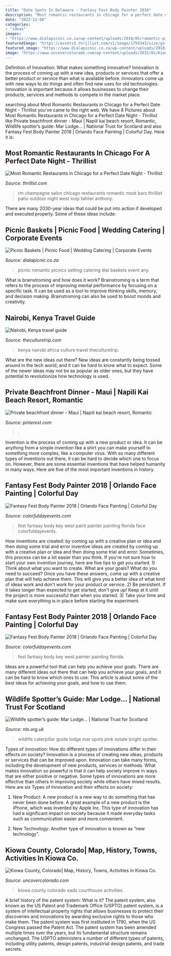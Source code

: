 ```yaml
---
title: "Date Spots In Delaware - Fantasy Fest Body Painter 2018"
description: "Most romantic restaurants in chicago for a perfect date night"
date: "2022-12-08"
categories:
- "ideas"
images:
- "https://www.dialapicnic.co.za/wp-content/uploads/2018/05/romantic-picnic-setting.jpg"
featuredImage: "https://assets3.thrillist.com/v1/image/1759343/size/gn-gift_guide_variable_c.jpg"
featured_image: "https://www.dialapicnic.co.za/wp-content/uploads/2018/05/romantic-picnic-setting.jpg"
image: "https://www.uncovercolorado.com/wp-content/uploads/2015/01/Kiowa-County-Courthouse-Eads-Colorado-1280x853.jpg"
---
```



Definition of Innovation: What makes something innovative?
Innovation is the process of coming up with a new idea, products or services that offer a better product or service than what is available before. Innovators come up with new ways to do things and often find new uses for old technologies. Innovation is important because it allows businesses to change their products, services and methods to compete in the market place.

	

		
searching about Most Romantic Restaurants in Chicago for a Perfect Date Night - Thrillist you've came to the right web. We have 8 Pictures about Most Romantic Restaurants in Chicago for a Perfect Date Night - Thrillist like Private beachfront dinner - Maui | Napili kai beach resort, Romantic, Wildlife spotter’s guide: Mar Lodge… | National Trust for Scotland and also Fantasy Fest Body Painter 2018 | Orlando Face Painting | Colorful Day. Here it is:
		
    
## Most Romantic Restaurants In Chicago For A Perfect Date Night - Thrillist

<img loading=lazy src="https://assets3.thrillist.com/v1/image/1759343/size/gn-gift_guide_variable_c.jpg" onerror="this.onerror=null;this.src='https://tse2.mm.bing.net/th?id=OIP.NUdkzaf2aQP6X_64RAH7PgHaFJ&amp;pid=15.1';" alt="Most Romantic Restaurants in Chicago for a Perfect Date Night - Thrillist">

_Source: thrillist.com_

>rm champagne salon chicago restaurants romantic most bars thrillist patio outdoor night west loop tahlier anthony. 

	

There are many 2030-year ideas that could be put into action if developed and executed properly. Some of these ideas include:

    
## Picnic Baskets | Picnic Food | Wedding Catering | Corporate Events

<img loading=lazy src="https://www.dialapicnic.co.za/wp-content/uploads/2018/05/romantic-picnic-setting.jpg" onerror="this.onerror=null;this.src='https://tse3.mm.bing.net/th?id=OIP.8yCP7iz1Z5rpNwvu9KghyQHaCd&amp;pid=15.1';" alt="Picnic Baskets | Picnic Food | Wedding Catering | Corporate Events">

_Source: dialapicnic.co.za_

>picnic romantic picnics setting catering dial baskets event any. 

	

What is brainstroming and how does it work?
Brainstroming is a term that refers to the process of improving mental performance by focusing on a specific task. It can be used as a tool to improve thinking skills, memory, and decision making. Brainstroming can also be used to boost moods and creativity.

    
## Nairobi, Kenya Travel Guide

<img loading=lazy src="https://cdn.theculturetrip.com/wp-content/uploads/2019/04/africa-kenya-ni-768x512.jpg" onerror="this.onerror=null;this.src='https://tse2.mm.bing.net/th?id=OIP.NznqFWI0RYHBIbaTYYP3BAHaE8&amp;pid=15.1';" alt="Nairobi, Kenya travel guide">

_Source: theculturetrip.com_

>kenya nairobi africa culture travel theculturetrip. 

	

What are the new ideas out there?
New ideas are constantly being tossed around in the tech world, and it can be hard to know what to expect. Some of the newer ideas may not be as popular as older ones, but they have potential to revolutionize how technology is used.

    
## Private Beachfront Dinner - Maui | Napili Kai Beach Resort, Romantic

<img loading=lazy src="https://i.pinimg.com/736x/cb/7f/40/cb7f408511b8e8387f40f2bad4e1c178--romantic-dinners-romantic-places.jpg" onerror="this.onerror=null;this.src='https://tse2.mm.bing.net/th?id=OIP.-PmsQyH2EoxKHNtZiIUc3gHaJk&amp;pid=15.1';" alt="Private beachfront dinner - Maui | Napili kai beach resort, Romantic">

_Source: pinterest.com_

>. 

	

Invention is the process of coming up with a new product or idea. It can be anything from a simple invention like a shirt you can make yourself to something more complex, like a computer virus. With so many different types of inventions out there, it can be hard to decide which one to focus on. However, there are some essential inventions that have helped humanity in many ways. Here are five of the most important inventions in history.

    
## Fantasy Fest Body Painter 2018 | Orlando Face Painting | Colorful Day

<img loading=lazy src="https://colorfuldayevents.com/wp-content/florida-face-painter/fantasy-fest/fantasy-fest-body-paint-ideas-2016.jpg" onerror="this.onerror=null;this.src='https://tse2.mm.bing.net/th?id=OIP.c4IL8dJbiY_QJH3ZEKrnhgAAAA&amp;pid=15.1';" alt="Fantasy Fest Body Painter 2018 | Orlando Face Painting | Colorful Day">

_Source: colorfuldayevents.com_

>fest fantasy body key west paint painter painting florida face colorfuldayevents. 

	

How inventions are created: by coming up with a creative plan or idea and then doing some trial and error
inventive ideas are created by coming up with a creative plan or idea and then doing some trial and error. Sometimes, this process can be a lot easier than you think. If you're not sure how to start your own invention journey, here are five tips to get you started. 1) Think about what you want to create. What are your goals? What do you need to succeed? Once you have these answers, come up with a creative plan that will help achieve them. This will give you a better idea of what kind of ideas work and don't work for your product or service. 2) Be persistent. If it takes longer than expected to get started, don't give up! Keep at it until the project is more successful than when you started. 3) Take your time and make sure everything is in place before starting the experiment.

    
## Fantasy Fest Body Painter 2018 | Orlando Face Painting | Colorful Day

<img loading=lazy src="https://colorfuldayevents.com/wp-content/florida-face-painter/fantasy-fest/IMG_2639.jpg" onerror="this.onerror=null;this.src='https://tse1.mm.bing.net/th?id=OIP.0gphE3BumTKTgN3eZt2angAAAA&amp;pid=15.1';" alt="Fantasy Fest Body Painter 2018 | Orlando Face Painting | Colorful Day">

_Source: colorfuldayevents.com_

>fest fantasy body key west painter painting florida. 

	

Ideas are a powerful tool that can help you achieve your goals. There are many different ideas out there that can help you achieve your goals, and it can be hard to know which ones to use. This article is about some of the best ideas for achieving your goals, and how to use them.

    
## Wildlife Spotter’s Guide: Mar Lodge… | National Trust For Scotland

<img loading=lazy src="https://d3576n5e2t76p8.cloudfront.net/imager/s3-eu-west-1_amazonaws_com/ws-nts/Production/assets/rte/Wildlife_guide_emperor_moth_caterpillar_LC_0121_0942f3cbb578afaef1840f2831574249.jpg" onerror="this.onerror=null;this.src='https://tse1.mm.bing.net/th?id=OIP.2eU8KBqm1JDzTAaf2Mfg9AHaFC&amp;pid=15.1';" alt="Wildlife spotter’s guide: Mar Lodge… | National Trust for Scotland">

_Source: nts.org.uk_

>wildlife caterpillar guide lodge mar spots pink estate bright spotter. 

	

Types of innovation: How do different types of innovations differ in their effects on society?
Innovation is a process of creating new ideas, products or services that can be improved upon. Innovation can take many forms, including the development of new products, services or methods. What makes innovation so powerful is that it can help society improve in ways that are either positive or negative. Some types of innovations are more effective than others in improving society while others have mixed results. Here are six Types of Innovation and their effects on society: 
1) New Product: A new product is a new way to do something that has never been done before. A great example of a new product is the iPhone, which was invented by Apple Inc. This type of innovation has had a significant impact on society because it made everyday tasks such as communication easier and more convenient. 

2) New Technology: Another type of innovation is known as “new technology”.

    
## Kiowa County, Colorado| Map, History, Towns, Activities In Kiowa Co.

<img loading=lazy src="https://www.uncovercolorado.com/wp-content/uploads/2015/01/Kiowa-County-Courthouse-Eads-Colorado-1280x853.jpg" onerror="this.onerror=null;this.src='https://tse3.mm.bing.net/th?id=OIP.fzK5opohuGfkemKkjY4ZWAHaE7&amp;pid=15.1';" alt="Kiowa County, Colorado| Map, History, Towns, Activities in Kiowa Co.">

_Source: uncovercolorado.com_

>kiowa county colorado eads courthouse activities. 

	

A brief history of the patent system: What is it?
The patent system, also known as the US Patent and Trademark Office (USPTO) patent system, is a system of intellectual property rights that allows businesses to protect their discoveries and innovations by awarding exclusive rights to those who make them. The patent system was first instituted in 1790, when the US Congress passed the Patent Act. The patent system has been amended multiple times over the years, but its fundamental structure remains unchanged. The USPTO administers a number of different types of patents, including utility patents, design patents, industrial design patents, and trade secrets.

